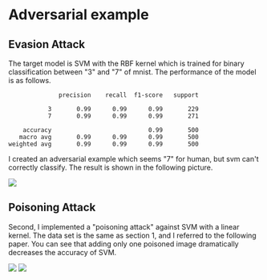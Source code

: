 # Adversarial example

## Evasion Attack

The target model is SVM with the RBF kernel which is trained for binary classification
between "3" and "7" of mnist.
The performance of the model is as follows.

                  precision    recall  f1-score   support

               3       0.99      0.99      0.99       229
               7       0.99      0.99      0.99       271

        accuracy                           0.99       500
       macro avg       0.99      0.99      0.99       500
    weighted avg       0.99      0.99      0.99       500


I created an adversarial example which seems "7" for human, but svm can't correctly classify. The result is shown in the following picture.

![](../../img/output.png)

## Poisoning Attack

Second, I implemented a "poisoning attack" against SVM with a linear kernel.
The data set is the same as section 1, and I referred to the following paper.
You can see that adding only one poisoned image dramatically decreases the accuracy of SVM.

![](../../img/poison_loss.png)
![](../../img/poison_example.png)
